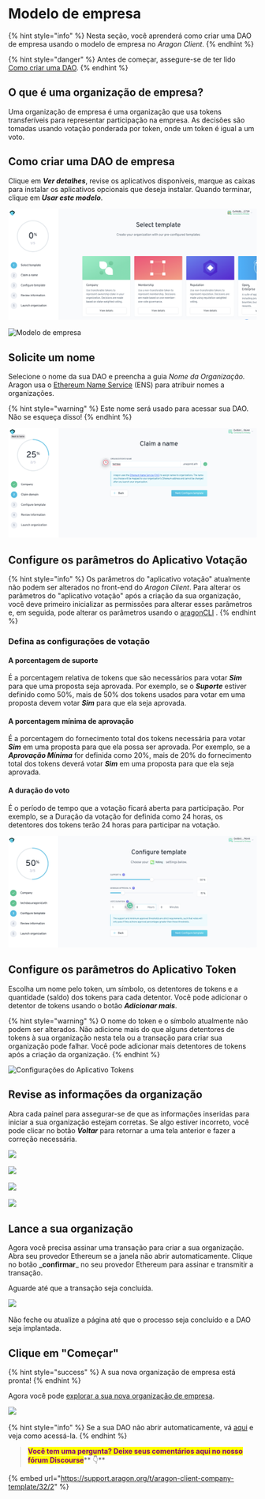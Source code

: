 # Modelo de empresa

{% hint style="info" %}
Nesta seção, você aprenderá como criar uma DAO de empresa usando o modelo de empresa no _Aragon Client_.
{% endhint %}

{% hint style="danger" %}
Antes de começar, assegure-se de ter lido [Como criar uma DAO](./).
{% endhint %}

## O que é uma organização de empresa? <a href="#what-is-a-company-organization" id="what-is-a-company-organization"></a>

Uma organização de empresa é uma organização que usa tokens transferíveis para representar participação na empresa. As decisões são tomadas usando votação ponderada por token, onde um token é igual a um voto.

## Como criar uma DAO de empresa <a href="#create-a-company-dao" id="create-a-company-dao"></a>

Clique em _**Ver detalhes**_, revise os aplicativos disponíveis, marque as caixas para instalar os aplicativos opcionais que deseja instalar. Quando terminar, clique em _**Usar este modelo**_.

![Selecione o modelo](<../../../.gitbook/assets/Schermata 2022-02-04 alle 18.41.40.png>)

![Modelo de empresa](https://d33v4339jhl8k0.cloudfront.net/docs/assets/5c98a4fe0428633d2cf3fcf7/images/5d86242f04286364bc8f6507/file-QeXiahqUec.png)

## Solicite um nome <a href="#claim-a-name" id="claim-a-name"></a>

Selecione o nome da sua DAO e preencha a guia _Nome da Organização._ Aragon usa o [Ethereum Name Service](https://ens.domains/) (ENS) para atribuir nomes a organizações.

{% hint style="warning" %}
Este nome será usado para acessar sua DAO. Não se esqueça disso!
{% endhint %}

![Selecione um nome pela DAO](<../../../.gitbook/assets/Schermata 2022-02-04 alle 18.52.45.png>)

## Configure os parâmetros do Aplicativo Votação <a href="#configure-the-parameters-of-the-voting-app" id="configure-the-parameters-of-the-voting-app"></a>

{% hint style="info" %}
Os parâmetros do "aplicativo votação" atualmente não podem ser alterados no front-end do _Aragon Client_. Para alterar os parâmetros do "aplicativo votação" após a criação da sua organização, você deve primeiro inicializar as permissões para alterar esses parâmetros e, em seguida, pode alterar os parâmetros usando o [aragonCLI](https://hack.aragon.org/developers/tools/aragoncli) .
{% endhint %}

### Defina as configurações de votação <a href="#configure-the-voting-settings" id="configure-the-voting-settings"></a>

#### A porcentagem de suporte <a href="#the-support-percentage" id="the-support-percentage"></a>

É a porcentagem relativa de tokens que são necessários para votar _**Sim**_ para que uma proposta seja aprovada. Por exemplo, se o _**Suporte**_ estiver definido como 50%, mais de 50% dos tokens usados ​​para votar em uma proposta devem votar _**Sim**_ para que ela seja aprovada.

#### A porcentagem mínima de aprovação <a href="#the-minimum-approval-percentage" id="the-minimum-approval-percentage"></a>

É a porcentagem do fornecimento total dos tokens necessária para votar _**Sim**_ em uma proposta para que ela possa ser aprovada. Por exemplo, se a _**Aprovação Mínima**_ for definida como 20%, mais de 20% do fornecimento total dos tokens deverá votar _**Sim**_ em uma proposta para que ela seja aprovada.

#### A duração do voto <a href="#the-vote-duration" id="the-vote-duration"></a>

É o período de tempo que a votação ficará aberta para participação. Por exemplo, se a Duração da votação for definida como 24 horas, os detentores dos tokens terão 24 horas para participar na votação.

![Defina as configurações de votação](<../../../.gitbook/assets/Schermata 2022-02-04 alle 19.01.42.png>)

## Configure os parâmetros do Aplicativo Token <a href="#configure-the-parameters-of-the-token-app" id="configure-the-parameters-of-the-token-app"></a>

Escolha um nome pelo token, um símbolo, os detentores de tokens e a quantidade (saldo) dos tokens para cada detentor. Você pode adicionar o detentor de tokens usando o botão _**Adicionar mais**_.

{% hint style="warning" %}
O nome do token e o símbolo atualmente não podem ser alterados. Não adicione mais do que alguns detentores de tokens à sua organização nesta tela ou a transação para criar sua organização pode falhar. Você pode adicionar mais detentores de tokens após a criação da organização.
{% endhint %}

![Configurações do Aplicativo Tokens](https://d33v4339jhl8k0.cloudfront.net/docs/assets/5c98a4fe0428633d2cf3fcf7/images/5d8624862c7d3a7e9ae173e4/file-wSKI8WfAzK.png)

## Revise as informações da organização <a href="#review-organization-information" id="review-organization-information"></a>

Abra cada painel para assegurar-se de que as informações inseridas para iniciar a sua organização estejam corretas. Se algo estiver incorreto, você pode clicar no botão _**Voltar**_ para retornar a uma tela anterior e fazer a correção necessária.

![](https://d33v4339jhl8k0.cloudfront.net/docs/assets/5c98a4fe0428633d2cf3fcf7/images/5d8624af04286364bc8f650a/file-QLxk1Q0FZj.png)

![](https://d33v4339jhl8k0.cloudfront.net/docs/assets/5c98a4fe0428633d2cf3fcf7/images/5d8624b704286364bc8f650b/file-IsP1SOVaHO.png)

![](https://d33v4339jhl8k0.cloudfront.net/docs/assets/5c98a4fe0428633d2cf3fcf7/images/5d8624bf2c7d3a7e9ae173e5/file-Qn8KEkg3If.png)

![](https://d33v4339jhl8k0.cloudfront.net/docs/assets/5c98a4fe0428633d2cf3fcf7/images/5d8624c604286364bc8f650c/file-Fqvyo6L3Kz.png)

## Lance a sua organização <a href="#launch-your-organization" id="launch-your-organization"></a>

Agora você precisa assinar uma transação para criar a sua organização. Abra seu provedor Ethereum se a janela não abrir automaticamente. Clique no botão **\_confirmar**\_ no seu provedor Ethereum para assinar e transmitir a transação.

Aguarde até que a transação seja concluída.

![](https://d33v4339jhl8k0.cloudfront.net/docs/assets/5c98a4fe0428633d2cf3fcf7/images/5d8624d704286364bc8f650d/file-arEtXF8S0j.png)

Não feche ou atualize a página até que o processo seja concluído e a DAO seja implantada.

## Clique em "Começar" <a href="#click-get-started" id="click-get-started"></a>

{% hint style="success" %}
A sua nova organização de empresa está pronta!
{% endhint %}

Agora você pode [explorar a sua nova organização de empresa](../explore-template-dao/).

![](https://d33v4339jhl8k0.cloudfront.net/docs/assets/5c98a4fe0428633d2cf3fcf7/images/5d8624ee04286364bc8f650e/file-a4bAYgLmxU.png)

{% hint style="info" %}
Se a sua DAO não abrir automaticamente, vá [aqui](../../../faq/products/aragon-client/where-is-my-dao.md) e veja como acessá-la.
{% endhint %}



> <mark style="color:purple;">**Você tem uma pergunta? Deixe seus comentários aqui no nosso fórum Discourse**</mark>** 👇**

{% embed url="https://support.aragon.org/t/aragon-client-company-template/32/2" %}
